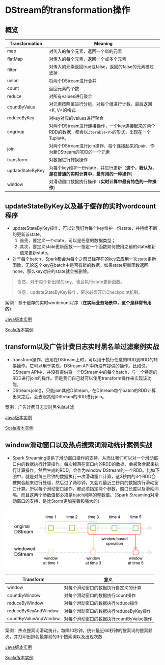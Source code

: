 # DStream的transformation操作

## 概览

| Transformation | Meaning                                                      |
| -------------- | ------------------------------------------------------------ |
| map            | 对传入的每个元素，返回一个新的元素                           |
| flatMap        | 对传入的每个元素，返回一个或多个元素                         |
| filter         | 对传入的元素返回true或false，返回的false的元素被过滤掉       |
| union          | 将两个DStream进行合并                                        |
| count          | 返回元素的个数                                               |
| reduce         | 对所有values进行聚合                                         |
| countByValue   | 对元素按照值进行分组，对每个组进行计数，最后返回<K, V>的格式 |
| reduceByKey    | 对key对应的values进行聚合                                    |
| cogroup        | 对两个DStream进行连接操作，一个key连接起来的两个RDD的数据，都会以`Iterable<V>`的形式，出现在一个Tuple中。 |
| join             | 对两个DStream进行join操作，每个连接起来的pair，作为新DStream的RDD的一个元素 |
| transform        | 对数据进行转换操作                                           |
| updateStateByKey | 为每个key维护一份state，并进行更新（**这个，我认为，是在普通的实时计算中，最有用的一种操作**） |
| window           | 对滑动窗口数据执行操作（**实时计算中最有特色的一种操作**） |

## updateStateByKey以及基于缓存的实时wordcount程序

- updateStateByKey操作，可以让我们为每个key维护一份state，并持续不断的更新该state。
  1. 首先，要定义一个state，可以是任意的数据类型；
  2. 其次，要定义state更新函数——指定一个函数如何使用之前的state和新值来更新state。
- 对于每个batch，Spark都会为每个之前已经存在的key去应用一次state更新函数，无论这个key在batch中是否有新的数据。如果state更新函数返回none，那么key对应的state就会被删除。

> 当然，对于每个新出现的key，也会执行state更新函数。
>
> 注意，updateStateByKey操作，要求必须开启Checkpoint机制。

案例：基于缓存的实时wordcount程序（**在实际业务场景中，这个是非常有用的**）

[Java版本实例](src/java/UpdateStateByKeyWordCount.java)

[Scala版本实例](src/scala/UpdateStateByKeyWordCount.scala)

## transform以及广告计费日志实时黑名单过滤案例实战

- transform操作，应用在DStream上时，可以用于执行任意的RDD到RDD的转换操作。它可以用于实现，DStream API中所没有提供的操作。比如说，DStream API中，并没有提供将一个DStream中的每个batch，与一个特定的RDD进行join的操作。但是我们自己就可以使用transform操作来实现该功能。
- DStream.join()，只能join其他DStream。在DStream每个batch的RDD计算出来之后，会去跟其他DStream的RDD进行join。

案例：广告计费日志实时黑名单过滤

[Java版本实例](src/java/TransformBlacklist.java)

[Scala版本实例](src/scala/TransformBlacklist.scala)

## window滑动窗口以及热点搜索词滑动统计案例实战

- Spark Streaming提供了滑动窗口操作的支持，从而让我们可以对一个滑动窗口内的数据执行计算操作。每次掉落在窗口内的RDD的数据，会被聚合起来执行计算操作，然后生成的RDD，会作为window DStream的一个RDD。比如下图中，就是对每三秒钟的数据执行一次滑动窗口计算，这3秒内的3个RDD会被聚合起来进行处理，然后过了两秒钟，又会对最近三秒内的数据执行滑动窗口计算。所以每个滑动窗口操作，都必须指定两个参数，窗口长度以及滑动间隔，而且这两个参数值都必须是batch间隔的整数倍。（Spark Streaming对滑动窗口的支持，是比Storm更加完善和强大的）

![](img\流程5.png)

| Transform             | 意义                                     |
| --------------------- | ---------------------------------------- |
| window                | 对每个滑动窗口的数据执行自定义的计算     |
| countByWindow         | 对每个滑动窗口的数据执行count操作        |
| reduceByWindow        | 对每个滑动窗口的数据执行reduce操作       |
| reduceByKeyAndWindow  | 对每个滑动窗口的数据执行reduceByKey操作  |
| countByValueAndWindow | 对每个滑动窗口的数据执行countByValue操作 |

案例：热点搜索词滑动统计，每隔10秒钟，统计最近60秒钟的搜索词的搜索频次，并打印出排名最靠前的3个搜索词以及出现次数

[Java版本实例](src/java/WindowHotWord.java)

[Scala版本实例](src/scala/WindowHotWord.scala)

